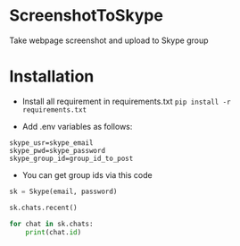 # ScreenshotToSkype
Take webpage screenshot and upload to Skype group

# Installation
- Install all requirement in requirements.txt
`pip install -r requirements.txt`

- Add .env variables as follows:
```
skype_usr=skype_email
skype_pwd=skype_password
skype_group_id=group_id_to_post
```

- You can get group ids via this code
```python
sk = Skype(email, password)

sk.chats.recent()

for chat in sk.chats:
    print(chat.id)
```